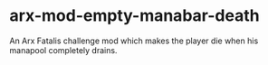 # arx-mod-empty-manabar-death
An Arx Fatalis challenge mod which makes the player die when his manapool completely drains.
